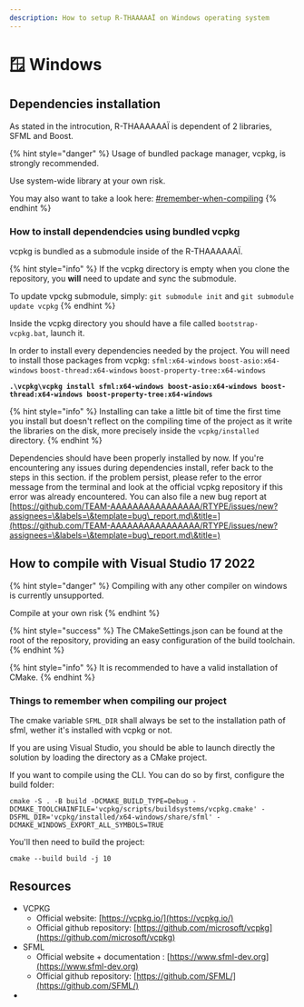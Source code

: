 ```yaml
---
description: How to setup R-THAAAAAÏ on Windows operating system
---
```


# 🪟 Windows

## Dependencies installation

As stated in the introcution, R-THAAAAAAÏ is dependent of 2 libraries, SFML and Boost.

{% hint style="danger" %}
Usage of bundled package manager, vcpkg, is strongly recommended.

Use system-wide library at your own risk.

You may also want to take a look here: [#remember-when-compiling](windows.md#remember-when-compiling "mention")&#x20;
{% endhint %}

### How to install dependendcies using bundled vcpkg&#x20;

vcpkg is bundled as a submodule inside of the R-THAAAAAAÏ.

{% hint style="info" %}
If the vcpkg directory is empty when you clone the repository, you **will** need to update and sync the submodule.

To update vpckg submodule, simply: `git submodule init` and `git submodule update vcpkg`
{% endhint %}

Inside the vcpkg directory you should have a file called `bootstrap-vcpkg.bat`, launch it.

In order to install every dependencies needed by the project. You will need to install those packages from vcpkg: `sfml:x64-windows` `boost-asio:x64-windows` `boost-thread:x64-windows` `boost-property-tree:x64-windows`

<pre class="language-powershell"><code class="lang-powershell"><strong>.\vcpkg\vcpkg install sfml:x64-windows boost-asio:x64-windows boost-thread:x64-windows boost-property-tree:x64-windows</strong></code></pre>

{% hint style="info" %}
Installing can take a little bit of time the first time you install but doesn't reflect on the compiling time of the project as it write the libraries on the disk, more precisely inside the `vcpkg/installed` directory.
{% endhint %}

Dependencies should have been properly installed by now. If you're encountering any issues during dependencies install, refer back to the steps in this section. if the problem persist, please refer to the error message from the terminal and look at the official vcpkg repository if this error was already encountered. You can also file a new bug report at [https://github.com/TEAM-AAAAAAAAAAAAAAAA/RTYPE/issues/new?assignees=\&labels=\&template=bug\_report.md\&title=](https://github.com/TEAM-AAAAAAAAAAAAAAAA/RTYPE/issues/new?assignees=\&labels=\&template=bug\_report.md\&title=)

## How to compile with Visual Studio 17 2022

{% hint style="danger" %}
Compiling with any other compiler on windows is currently unsupported.

Compile at your own risk
{% endhint %}

{% hint style="success" %}
The CMakeSettings.json can be found at the root of the repository, providing an easy configuration of the build toolchain.
{% endhint %}

{% hint style="info" %}
It is recommended to have a valid installation of CMake.
{% endhint %}

### Things to remember when compiling our project <a href="#remember-when-compiling" id="remember-when-compiling"></a>

The cmake variable `SFML_DIR`  shall always be set to the installation path of sfml, wether it's installed with vcpkg or not.

If you are using Visual Studio, you should be able to launch directly the solution by loading the directory as a CMake project.

If you want to compile using the CLI. You can do so by first, configure the build folder:

```
cmake -S . -B build -DCMAKE_BUILD_TYPE=Debug -DCMAKE_TOOLCHAINFILE='vcpkg/scripts/buildsystems/vcpkg.cmake' -DSFML_DIR='vcpkg/installed/x64-windows/share/sfml' -DCMAKE_WINDOWS_EXPORT_ALL_SYMBOLS=TRUE
```

You'll then need to build the project:

```
cmake --build build -j 10
```

## Resources

* VCPKG
  * Official website: [https://vcpkg.io/](https://vcpkg.io/)
  * Official github repository: [https://github.com/microsoft/vcpkg](https://github.com/microsoft/vcpkg)
* SFML
  * Official website + documentation : [https://www.sfml-dev.org](https://www.sfml-dev.org)
  * Official github repository: [https://github.com/SFML/](https://github.com/SFML/)
*
